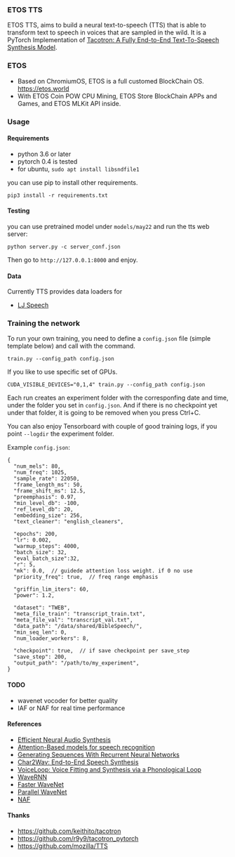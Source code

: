 

### ETOS TTS

ETOS TTS,  aims to build a neural text-to-speech (TTS) that is able to transform text to speech in voices that are sampled in the wild.  It is a PyTorch Implementation of [Tacotron: A Fully End-to-End Text-To-Speech Synthesis Model](https://arxiv.org/abs/1703.10135). 

### ETOS

- Based on ChromiumOS, ETOS is a full customed BlockChain OS. https://etos.world
- With ETOS Coin POW CPU Mining, ETOS Store BlockChain APPs and Games, and ETOS MLKit API inside.

### Usage


#### Requirements

- python 3.6 or later 
- pytorch 0.4 is tested
- for ubuntu, ```sudo apt install libsndfile1```

you can use pip to install other requirements.

```pip3 install -r requirements.txt```

#### Testing 

you can use pretrained model under ```models/may22``` and run the tts web server:

```python server.py -c server_conf.json```

Then go to ```http://127.0.0.1:8000``` and enjoy.


#### Data
Currently TTS provides data loaders for
- [LJ Speech](https://keithito.com/LJ-Speech-Dataset/)

### Training the network
To run your own training, you need to define a ```config.json``` file (simple template below) and call with the command.

```train.py --config_path config.json```

If you like to use specific set of GPUs.

```CUDA_VISIBLE_DEVICES="0,1,4" train.py --config_path config.json```

Each run creates an experiment folder with the corresponfing date and time, under the folder you set in ```config.json```. And if there is no checkpoint yet under that folder, it is going to be removed when you press Ctrl+C.

You can also enjoy Tensorboard with couple of good training logs, if you point ```--logdir``` the experiment folder.

Example ```config.json```:
```
{
  "num_mels": 80,
  "num_freq": 1025,
  "sample_rate": 22050,
  "frame_length_ms": 50,
  "frame_shift_ms": 12.5,
  "preemphasis": 0.97,
  "min_level_db": -100,
  "ref_level_db": 20,
  "embedding_size": 256,
  "text_cleaner": "english_cleaners",

  "epochs": 200,
  "lr": 0.002,
  "warmup_steps": 4000,
  "batch_size": 32,
  "eval_batch_size":32,
  "r": 5,
  "mk": 0.0,  // guidede attention loss weight. if 0 no use
  "priority_freq": true,  // freq range emphasis

  "griffin_lim_iters": 60,
  "power": 1.2,

  "dataset": "TWEB",
  "meta_file_train": "transcript_train.txt",
  "meta_file_val": "transcript_val.txt",
  "data_path": "/data/shared/BibleSpeech/",
  "min_seq_len": 0,
  "num_loader_workers": 8,

  "checkpoint": true,  // if save checkpoint per save_step
  "save_step": 200,
  "output_path": "/path/to/my_experiment",
}
```

#### TODO
- wavenet vocoder for better quality
- IAF or NAF for real time performance

#### References
- [Efficient Neural Audio Synthesis](https://arxiv.org/pdf/1802.08435.pdf)
- [Attention-Based models for speech recognition](https://arxiv.org/pdf/1506.07503.pdf)
- [Generating Sequences With Recurrent Neural Networks](https://arxiv.org/pdf/1308.0850.pdf)
- [Char2Wav: End-to-End Speech Synthesis](https://openreview.net/pdf?id=B1VWyySKx)
- [VoiceLoop: Voice Fitting and Synthesis via a Phonological Loop](https://arxiv.org/pdf/1707.06588.pdf)
- [WaveRNN](https://arxiv.org/pdf/1802.08435.pdf)
- [Faster WaveNet](https://arxiv.org/abs/1611.09482)
- [Parallel WaveNet](https://arxiv.org/abs/1711.10433)
- [NAF](https://arxiv.org/abs/1804.00779)

#### Thanks
- https://github.com/keithito/tacotron
- https://github.com/r9y9/tacotron_pytorch
- https://github.com/mozilla/TTS

